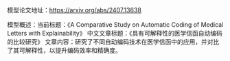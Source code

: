 模型论文地址：https://arxiv.org/abs/2407.13638

模型概述：当前标题：《A Comparative Study on Automatic Coding of Medical Letters with Explainability》
中文文章标题：《具有可解释性的医学信函自动编码的比较研究》
文章内容：研究了不同自动编码技术在医学信函中的应用，并对比了其可解释性，以提升编码效率和精确度。
